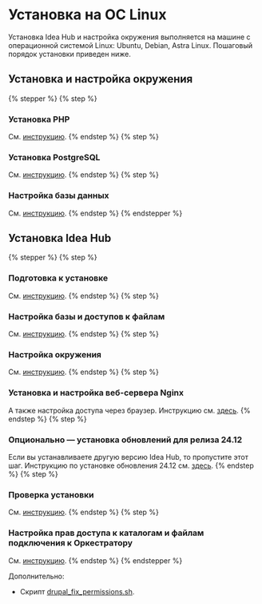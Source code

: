# Установка на ОС Linux

Установка Idea Hub и настройка окружения выполняется на машине с операционной системой Linux: Ubuntu, Debian, Astra Linux. Пошаговый порядок установки приведен ниже.

## Установка и настройка окружения

{% stepper %}
{% step %}
### Установка PHP 
См. [инструкцию](https://docs.primo-rpa.ru/primo-rpa/primo-rpa-idea-hub/readme-installation/linux/php).
{% endstep %}
{% step %}
### Установка PostgreSQL
См. [инструкцию](https://docs.primo-rpa.ru/primo-rpa/primo-rpa-idea-hub/readme-installation/linux/postgresql).
{% endstep %}
{% step %}
### Настройка базы данных
См. [инструкцию](https://docs.primo-rpa.ru/primo-rpa/primo-rpa-idea-hub/readme-installation/linux/setting-up-database).
{% endstep %}
{% endstepper %}

## Установка Idea Hub

{% stepper %}
{% step %}
### Подготовка к установке
См. [инструкцию](https://docs.primo-rpa.ru/primo-rpa/primo-rpa-idea-hub/readme-installation/linux/drush).
{% endstep %}
{% step %}
### Настройка базы и доступов к файлам
См. [инструкцию](https://docs.primo-rpa.ru/primo-rpa/primo-rpa-idea-hub/readme-installation/linux/setting-up-access).
{% endstep %}
{% step %}
### Настройка окружения
См. [инструкцию](https://docs.primo-rpa.ru/primo-rpa/primo-rpa-idea-hub/readme-installation/linux/setting-up-environment).
{% endstep %}
{% step %}
### Установка и настройка веб-сервера Nginx
А также настройка доступа через браузер. Инструкцию см. [здесь](https://docs.primo-rpa.ru/primo-rpa/primo-rpa-idea-hub/readme-installation/linux/installing-nginx).
{% endstep %}
{% step %}
### Опционально — установка обновлений для релиза 24.12
Если вы устанавливаете другую версию Idea Hub, то пропустите этот шаг.
Инструкцию по установке обновления 24.12 см. [здесь](https://docs.primo-rpa.ru/primo-rpa/primo-rpa-idea-hub/readme-installation/linux/installing-updates-for-24.12). 
{% endstep %}
{% step %}
### Проверка установки
См. [инструкцию](https://docs.primo-rpa.ru/primo-rpa/primo-rpa-idea-hub/readme-installation/linux/shecking-installation).
{% endstep %}
{% step %}
### Настройка прав доступа к каталогам и файлам подключения к Оркестратору
См. [инструкцию](https://docs.primo-rpa.ru/primo-rpa/primo-rpa-idea-hub/readme-installation/linux/setting-access-to-orchfiles).
{% endstep %}
{% endstepper %}

Дополнительно:
* Скрипт [drupal_fix_permissions.sh](https://docs.primo-rpa.ru/primo-rpa/primo-rpa-idea-hub/readme-installation/linux/drupalfixpermissions).
